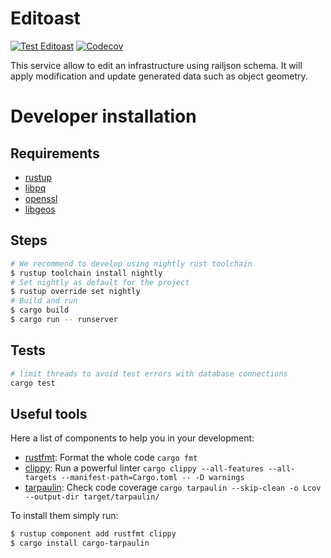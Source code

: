# Editoast

[![Test Editoast](https://github.com/DGEXSolutions/osrd/actions/workflows/editoast.yml/badge.svg)](https://github.com/DGEXSolutions/osrd/actions/workflows/editoast.yml)
[![Codecov](https://codecov.io/gh/DGEXSolutions/osrd/branch/dev/graph/badge.svg?token=O3NAHQ01NO&flag=editoast)](https://codecov.io/gh/DGEXSolutions/osrd)

This service allow to edit an infrastructure using railjson schema.
It will apply modification and update generated data such as object geometry.

# Developer installation

## Requirements

- [rustup](https://rustup.rs/)
- [libpq](https://www.postgresql.org/docs/current/libpq.html)
- [openssl](https://www.openssl.org)
- [libgeos](https://libgeos.org/usage/install/)

## Steps

```sh
# We recommend to develop using nightly rust toolchain
$ rustup toolchain install nightly
# Set nightly as default for the project
$ rustup override set nightly
# Build and run
$ cargo build
$ cargo run -- runserver
```

## Tests

```sh
# limit threads to avoid test errors with database connections
cargo test
```

## Useful tools

Here a list of components to help you in your development:

 - [rustfmt](https://github.com/rust-lang/rustfmt): Format the whole code `cargo fmt`
 - [clippy](https://github.com/rust-lang/rust-clippy): Run a powerful linter `cargo clippy --all-features --all-targets --manifest-path=Cargo.toml -- -D warnings`
 - [tarpaulin](https://github.com/xd009642/tarpaulin): Check code coverage `cargo tarpaulin --skip-clean -o Lcov --output-dir target/tarpaulin/`

To install them simply run:
```sh
$ rustup component add rustfmt clippy
$ cargo install cargo-tarpaulin
```
